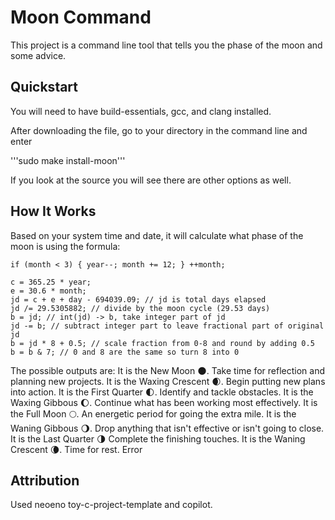 # Moon Command

This project is a command line tool that tells you the phase of the moon and some advice.

## Quickstart

You will need to have build-essentials, gcc, and clang installed. 

After downloading the file, go to your directory in the command line and enter

'''sudo make install-moon'''

If you look at the source you will see there are other options as well.

## How It Works

Based on your system time and date, it will calculate what phase of the moon is using the formula:

    if (month < 3) { year--; month += 12; } ++month; 
    
    c = 365.25 * year; 
    e = 30.6 * month; 
    jd = c + e + day - 694039.09; // jd is total days elapsed 
    jd /= 29.5305882; // divide by the moon cycle (29.53 days) 
    b = jd; // int(jd) -> b, take integer part of jd 
    jd -= b; // subtract integer part to leave fractional part of original jd 
    b = jd * 8 + 0.5; // scale fraction from 0-8 and round by adding 0.5 
    b = b & 7; // 0 and 8 are the same so turn 8 into 0 

The possible outputs are:
It is the New Moon 🌑. Take time for reflection and planning new projects.
It is the Waxing Crescent 🌒. Begin putting new plans into action.
It is the First Quarter 🌓. Identify and tackle obstacles.
It is the Waxing Gibbous 🌔. Continue what has been working most effectively.
It is the Full Moon 🌕. An energetic period for going the extra mile.
It is the Waning Gibbous 🌖. Drop anything that isn't effective or isn't going to close.
It is the Last Quarter 🌗 Complete the finishing touches.
It is the Waning Crescent 🌘. Time for rest.
Error


## Attribution

Used neoeno toy-c-project-template and copilot.
